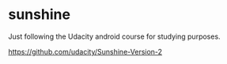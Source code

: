 # sunshine

Just following the Udacity android course for studying purposes.

https://github.com/udacity/Sunshine-Version-2
